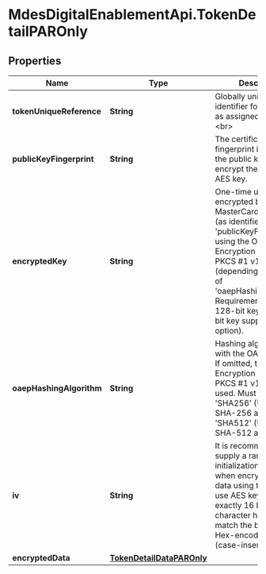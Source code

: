 # MdesDigitalEnablementApi.TokenDetailPAROnly

## Properties

Name | Type | Description | Notes
------------ | ------------- | ------------- | -------------
**tokenUniqueReference** | **String** | Globally unique identifier for the Token, as assigned by MDES.&lt;br&gt;  | [optional] 
**publicKeyFingerprint** | **String** | The certificate fingerprint identifying the public key used to encrypt the ephemeral AES key.  | [optional] 
**encryptedKey** | **String** | One-time use AES key encrypted by the MasterCard public key (as identified by &#39;publicKeyFingerprint&#39;) using the OAEP or RSA Encryption Standard PKCS #1 v1.5 scheme (depending on the value of &#39;oaepHashingAlgorithm&#39;. Requirement is for a 128-bit key (with 256-bit key supported as an option).  | [optional] 
**oaepHashingAlgorithm** | **String** | Hashing algorithm used with the OAEP scheme. If omitted, then the RSA Encryption Standard PKCS #1 v1.5 will be used. Must be either &#39;SHA256&#39; (Use the SHA-256 algorithm) or &#39;SHA512&#39; (Use the SHA-512 algorithm).  | [optional] 
**iv** | **String** | It is recommended to supply a random initialization vector when encrypting the data using the one-time use AES key. Must be exactly 16 bytes (32 character hex string) to match the block size. Hex-encoded data (case-insensitive).  | [optional] 
**encryptedData** | [**TokenDetailDataPAROnly**](TokenDetailDataPAROnly.md) |  | [optional] 


